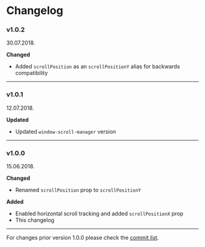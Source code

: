 # Changelog

### v1.0.2

30.07.2018.

**Changed**

* Added `scrollPosition` as an `scrollPositionY` alias for backwards compatibility

-----

### v1.0.1

12.07.2018.

**Updated**

* Updated `window-scroll-manager` version

-----

### v1.0.0

15.06.2018.

**Changed**

* Renamed `scrollPosition` prop to `scrollPositionY`

**Added**

* Enabled horizontal scroll tracking and added `scrollPositionX` prop
* This changelog

-----

For changes prior version 1.0.0 please check the [commit list](https://github.com/Stanko/react-window-decorators/commits/master).
